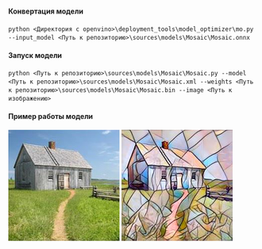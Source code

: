 #### Конвертация модели

`python <Директория с openvino>\deployment_tools\model_optimizer\mo.py --input_model <Путь к репозиторию>\sources\models\Mosaic\Mosaic.onnx`

#### Запуск модели

`python <Путь к репозиторию>\sources\models\Mosaic\Mosaic.py --model <Путь к репозиторию>\sources\models\Mosaic\Mosaic.xml --weights <Путь к репозиторию>\sources\models\Mosaic\Mosaic.bin --image <Путь к изображению>`

#### Пример работы модели

![Исходное изображение](img_before.jpg)
![Полученное изображение](img_after.jpg)